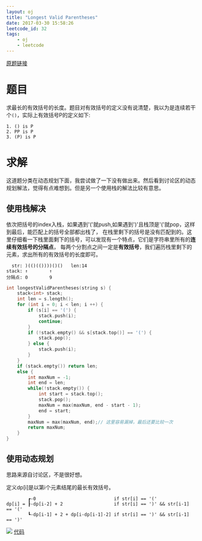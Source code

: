 ```yaml
---
layout: oj
title: "Longest Valid Parentheses"
date: 2017-03-30 15:58:26
leetcode_id: 32
tags:
    - oj
    - leetcode
---
```


[原题链接](https://leetcode.com/problems/longest-valid-parentheses/#/description)

# 题目
求最长的有效括号的长度。题目对有效括号的定义没有说清楚，我以为是连续若干个`()`，实际上有效括号P的定义如下:
```text
1. () is P
2. PP is P
3. (P) is P
```

# 求解
这道题分类在动态规划下面，我尝试做了一下没有做出来。然后看到讨论区的动态规划解法，觉得有点难想到。但是另一个使用栈的解法比较有意思。

## 使用栈解决
依次把括号的index入栈，如果遇到\'(\'就push,如果遇到\')\'且栈顶是\'(\'就pop，这样到最后，能匹配上的括号全部都出栈了，
在栈里剩下的括号是没有匹配到的。这里仔细看一下栈里面剩下的括号，可以发现有一个特点，它们是字符串里所有的**连续有效括号的分隔点**，
每两个分割点之间一定是**有效括号**，我们遍历栈里剩下的元素，求出所有的有效括号的长度即可。
```text
  str: )(()(())))()()   len:14
stack: ↑        ↑
分隔点: 0        9
```
```c
int longestValidParentheses(string s) {
    stack<int> stack;
    int len = s.length();
    for (int i = 0; i < len; i ++) {
        if (s[i] == '(') {
            stack.push(i);
            continue;
        }
        if (!stack.empty() && s[stack.top()] == '(') {
            stack.pop();
        } else {
            stack.push(i);
        }
    }
    if (stack.empty()) return len;
    else {
        int maxNum = -1;
        int end = len;
        while(!stack.empty()) {
            int start = stack.top();
            stack.pop();
            maxNum = max(maxNum, end - start - 1);
            end = start;
        }
        maxNum = max(maxNum, end);// 这里容易漏掉，最后还要比较一次
        return maxNum;
    }
}
```
## 使用动态规划
思路来源自讨论区，不是很好想。

定义dp[i]是以第i个元素结尾的最长有效括号。
```text
        ┏-0                             if str[i] == '('
dp[i] = ┠-dp[i-2] + 2                   if str[i] == ')' && str[i-1] == '('
        ┗-dp[i-1] + 2 + dp[i-dp[i-1]-2] if str[i] == ')' && str[i-1] == ')'
```
![](https://ww2.sinaimg.cn/large/006tNc79ly1fe4z0xq33sj31bw094my5.jpg)
[代码](https://discuss.leetcode.com/topic/2426/my-dp-o-n-solution-without-using-stack)

